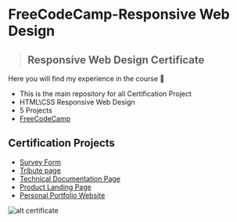 # FreeCodeCamp-Responsive Web Design

> ## Responsive Web Design Certificate

Here you will find my experience in the course 👋

- This is the main repository for all Certification Project
- HTML\CSS Responsive Web Design
- 5 Projects
- [FreeCodeCamp](https://www.freecodecamp.org/learn/2022/responsive-web-design/)

## **Certification Projects**

- [Survey Form](https://github.com/x39OME/FreeCodeCamp-Responsive-Web-Design/tree/main/1-Survey%20Form)
- [Tribute page](https://github.com/x39OME/FreeCodeCamp-Responsive-Web-Design/tree/main/2-Tribute%20page)
- [Technical Documentation Page](https://github.com/x39OME/FreeCodeCamp-Responsive-Web-Design/tree/main/3-Technical%20Documentation%20Page)
- [Product Landing Page](https://github.com/x39OME/FreeCodeCamp-Responsive-Web-Design/tree/main/4-Product%20Landing%20Page)
- [Personal Portfolio Website](https://github.com/x39OME/FreeCodeCamp-Responsive-Web-Design/tree/main/5-Personal%20Portfolio%20Website)

![alt certificate](https://raw.githubusercontent.com/x39OME/FreeCodeCamp-Responsive-Web-Design/main/my_certificate.PNG)
